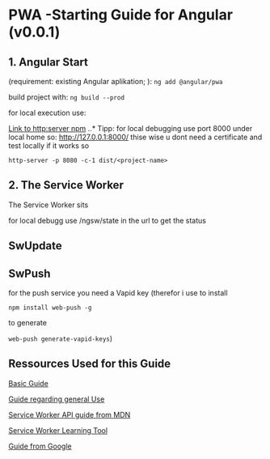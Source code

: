 # PWA -Starting Guide for Angular (v0.0.1)

 ## 1. Angular Start
(requirement: existing  Angular aplikation; ):
```ng add @angular/pwa```

build project with:
```ng build --prod```

for local execution use:

[Link to http:server npm](https://www.npmjs.com/package/http-server)
..* Tipp: for local debugging use port 8000 under local home so:
 http://127.0.0.1:8000/ thise wise u dont need a certificate and test locally if it works 
 so
 

  ```http-server -p 8080 -c-1 dist/<project-name>```


## 2. The Service Worker
The Service Worker sits 

for local debugg use /ngsw/state in the url to get the status 

##  SwUpdate

## SwPush

  for the push service you need a Vapid key 
  (therefor i use to install

  ```npm install web-push -g``` 

to generate

  ```web-push generate-vapid-keys```)



Ressources Used for this Guide
------------------------------
 [Basic Guide](https://angular.io/guide/service-worker-intro)

 [Guide regarding general Use](https://blog.angular-university.io/angular-service-worker/)

[Service Worker API guide from MDN](https://developer.mozilla.org/en-US/docs/Web/API/Service_Worker_API)

[Service Worker Learning Tool](https://web.dev/codelab-service-workers/)

[Guide from Google](https://codelabs.developers.google.com/codelabs/pwa-offline-quickstart/#0)
